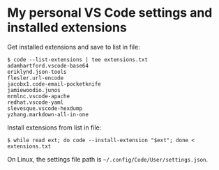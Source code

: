 # My personal VS Code settings and installed extensions

Get installed extensions and save to list in file:
```console
$ code --list-extensions | tee extensions.txt
adamhartford.vscode-base64
eriklynd.json-tools
flesler.url-encode
jacobx1.code-email-pocketknife
jamiewoodio.junos
mrmlnc.vscode-apache
redhat.vscode-yaml
slevesque.vscode-hexdump
yzhang.markdown-all-in-one
```

Install extensions from list in file:
```console
$ while read ext; do code --install-extension "$ext"; done < extensions.txt
```

On Linux, the settings file path is `~/.config/Code/User/settings.json`.

